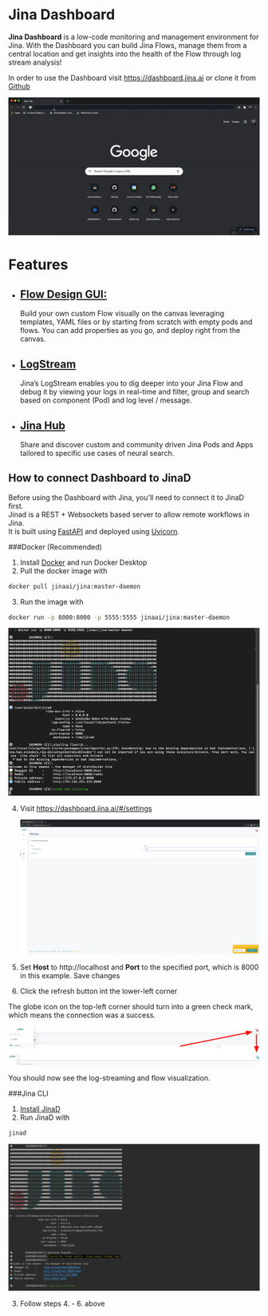 # Jina Dashboard

**Jina Dashboard** is a low-code monitoring and management environment for Jina. With the Dashboard you can build Jina Flows, manage them from a central location and get insights into the health of the Flow through log stream analysis!

In order to use the Dashboard visit https://dashboard.jina.ai or clone it from [Github](https://github.com/jina-ai/dashboard) 


![flow demo](overview.gif)


# Features

-  ##  [Flow Design GUI:](flow.md)
   Build your own custom Flow visually on the canvas leveraging templates, YAML files or by starting from scratch with empty pods and flows. You can add properties as you go, and deploy right from the canvas.

-  ##  [LogStream](log-stream.md)
   Jina’s LogStream enables you to dig deeper into your Jina Flow and debug it by viewing your logs in real-time and filter, group and search based on component (Pod) and log level / message.

-  ##  [Jina Hub](hub.md)
    Share and discover custom and community driven Jina Pods and Apps tailored to specific use cases of neural search.


## How to connect Dashboard to JinaD

Before using the Dashboard with Jina, you'll need to connect it to JinaD first. <br/> 
Jinad is a REST + Websockets based server to allow remote workflows in Jina. <br/> 
It is built using [FastAPI](https://fastapi.tiangolo.com/)
 and deployed using [Uvicorn](https://www.uvicorn.org/). 

###Docker (Recommended)

1. Install [Docker](https://www.docker.com/) and run Docker Desktop
2. Pull the docker image with 
 ```bash
docker pull jinaai/jina:master-daemon
```
3. Run the image with
```bash
docker run -p 8000:8000 -p 5555:5555 jinaai/jina:master-daemon
```

![img.png](jinaD_run_docker.png)

4. Visit https://dashboard.jina.ai/#/settings


   ![img.png](settings.png)
5. Set **Host** to http://localhost and **Port** to the specified port, which is 8000 in this example. Save changes
6. Click the refresh button int the lower-left corner


The globe icon on the top-left corner should turn into a green check mark, which means the connection was a success.

![log server settings](2859cc17.png)

You should now see the log-streaming and flow visualization. 



###Jina CLI

1. [Install JinaD](../remote/jinad.md)
2. Run JinaD with 
```bash
jinad
```

![img.png](jinaD_run_cli.png)

3. Follow steps 4. - 6. above
